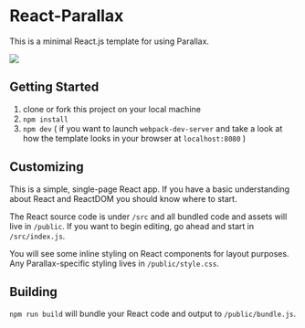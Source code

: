 # React-Parallax
This is a minimal React.js template for using Parallax.

<img src="/public/images/react_parallax.gif">

## Getting Started
1. clone or fork this project on your local machine
2. `npm install`
3. `npm dev` ( if you want to launch `webpack-dev-server` and take a look at how the template looks in your browser at `localhost:8080` )

## Customizing
This is a simple, single-page React app. If you have a basic understanding about React and ReactDOM you should know where to start.

The React source code is under `/src` and all bundled code and assets will live in `/public`. If you want to begin editing, go ahead and start in `/src/index.js`.

You will see some inline styling on React components for layout purposes. Any Parallax-specific styling lives in `/public/style.css`.

## Building
`npm run build` will bundle your React code and output to `/public/bundle.js`.
